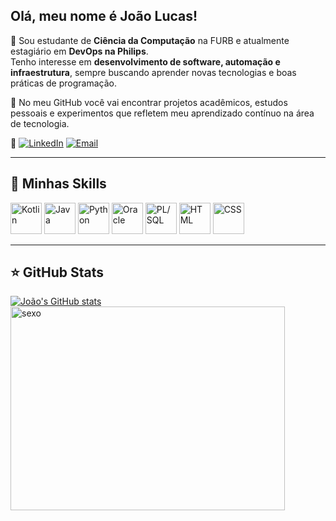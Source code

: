 ##  Olá, meu nome é João Lucas!


🔭 Sou estudante de **Ciência da Computação** na FURB e atualmente estagiário em **DevOps na Philips**.  
Tenho interesse em **desenvolvimento de software, automação e infraestrutura**, sempre buscando aprender novas tecnologias e boas práticas de programação.  

🚀 No meu GitHub você vai encontrar projetos acadêmicos, estudos pessoais e experimentos que refletem meu aprendizado contínuo na área de tecnologia.  

💬 [![LinkedIn](https://img.shields.io/badge/LinkedIn-0077B5?style=for-the-badge&logo=linkedin&logoColor=white)](https://www.linkedin.com/in/jo%C3%A3o-lucas-souza-919134322/)
    [![Email](https://img.shields.io/badge/Email-D14836?style=for-the-badge&logo=gmail&logoColor=white)](mailto:joaolucasrebello@gmail.com)



---

## 🚀 Minhas Skills

<p align="left">
  <!-- Kotlin -->
  <img src="https://cdn.jsdelivr.net/gh/devicons/devicon/icons/kotlin/kotlin-original.svg" alt="Kotlin" width="50" height="50"/>
  
  <!-- Java -->
  <img src="https://cdn.jsdelivr.net/gh/devicons/devicon/icons/java/java-original.svg" alt="Java" width="50" height="50"/>
  
  <!-- Python -->
  <img src="https://cdn.jsdelivr.net/gh/devicons/devicon/icons/python/python-original.svg" alt="Python" width="50" height="50"/>
  
  <!-- Oracle -->
  <img src="https://cdn.jsdelivr.net/gh/devicons/devicon/icons/oracle/oracle-original.svg" alt="Oracle" width="50" height="50"/>
  
  <!-- PL/SQL (não tem ícone oficial no Devicon, pode usar o do Oracle de novo ou um genérico de banco) -->
  <img src="https://img.icons8.com/?size=512&id=59952&format=png" alt="PL/SQL" width="50" height="50"/>
  
  <!-- HTML -->
  <img src="https://cdn.jsdelivr.net/gh/devicons/devicon/icons/html5/html5-original.svg" alt="HTML" width="50" height="50"/>
  
  <!-- CSS -->
  <img src="https://cdn.jsdelivr.net/gh/devicons/devicon/icons/css3/css3-original.svg" alt="CSS" width="50" height="50"/>
</p>


---

## ⭐ GitHub Stats

[![João's GitHub stats](https://github-profile-summary-cards.vercel.app/api/cards/stats?username=joaolucasrebello&theme=radical)](https://github.com/vn7n24fzkq/github-profile-summary-cards)                                                                           <img width="439" height="326" alt="sexo" src="https://github.com/user-attachments/assets/823771ea-93e6-4bb4-aec3-b3c0c8cbd1e5" />

